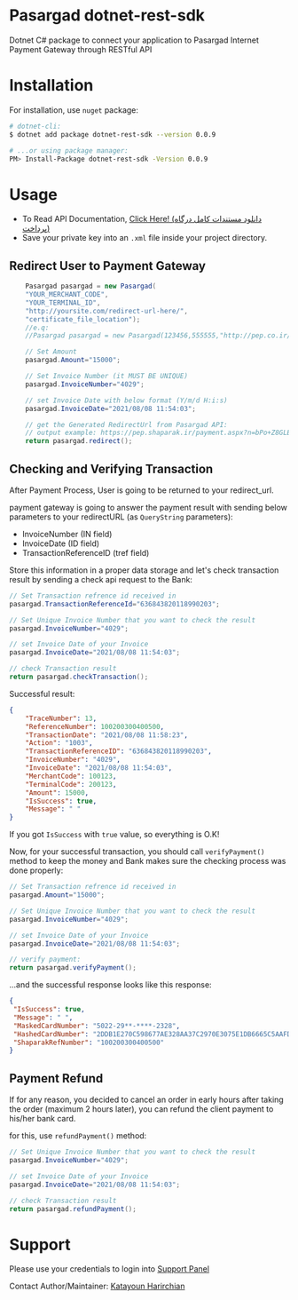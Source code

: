 # Pasargad dotnet-rest-sdk
Dotnet C# package to connect your application to Pasargad Internet Payment Gateway through RESTful API

# Installation
For installation, use `nuget` package:

```bash
# dotnet-cli:
$ dotnet add package dotnet-rest-sdk --version 0.0.9

# ...or using package manager:
PM> Install-Package dotnet-rest-sdk -Version 0.0.9
```

# Usage
 - To Read API Documentation, [Click Here! (دانلود مستندات کامل درگاه پرداخت)](https://www.pep.co.ir/wp-content/uploads/2019/06/1-__PEP_IPG_REST-13971020.Ver3_.00.pdf)
 - Save your private key into an `.xml` file inside your project directory.

## Redirect User to Payment Gateway
```csharp
    Pasargad pasargad = new Pasargad(
    "YOUR_MERCHANT_CODE",
    "YOUR_TERMINAL_ID",
    "http://yoursite.com/redirect-url-here/",
    "certificate_file_location");
    //e.q: 
    //Pasargad pasargad = new Pasargad(123456,555555,"http://pep.co.ir/ipgtest","../cert/cert.xml");

    // Set Amount
    pasargad.Amount="15000"; 

    // Set Invoice Number (it MUST BE UNIQUE) 
    pasargad.InvoiceNumber="4029";

    // set Invoice Date with below format (Y/m/d H:i:s)
    pasargad.InvoiceDate="2021/08/08 11:54:03";

    // get the Generated RedirectUrl from Pasargad API:
    // output example: https://pep.shaparak.ir/payment.aspx?n=bPo+Z8GLB4oh5W0KVNohihxCu1qBB3kziabGvO1xqg8Y=  
    return pasargad.redirect();
```

## Checking and Verifying Transaction
After Payment Process, User is going to be returned to your redirect_url.

payment gateway is going to answer the payment result with sending below parameters to your redirectURL (as `QueryString` parameters):
 - InvoiceNumber (IN field) 
 - InvoiceDate (ID field) 
 - TransactionReferenceID (tref field) 

Store this information in a proper data storage and let's check transaction result by sending a check api request to the Bank:

```csharp
// Set Transaction refrence id received in 
pasargad.TransactionReferenceId="636843820118990203"; 

// Set Unique Invoice Number that you want to check the result
pasargad.InvoiceNumber="4029";

// set Invoice Date of your Invoice
pasargad.InvoiceDate="2021/08/08 11:54:03";

// check Transaction result
return pasargad.checkTransaction();
```

Successful result:
```json
{
    "TraceNumber": 13,
    "ReferenceNumber": 100200300400500,
    "TransactionDate": "2021/08/08 11:58:23",
    "Action": "1003",
    "TransactionReferenceID": "636843820118990203",
    "InvoiceNumber": "4029",
    "InvoiceDate": "2021/08/08 11:54:03",
    "MerchantCode": 100123,
    "TerminalCode": 200123,
    "Amount": 15000,
    "IsSuccess": true,
    "Message": " "
}
```
If you got `IsSuccess` with `true` value, so everything is O.K!

Now, for your successful transaction, you should call `verifyPayment()` method to keep the money and Bank makes sure the checking process was done properly:


```csharp
// Set Transaction refrence id received in 
pasargad.Amount="15000"; 

// Set Unique Invoice Number that you want to check the result
pasargad.InvoiceNumber="4029";

// set Invoice Date of your Invoice
pasargad.InvoiceDate="2021/08/08 11:54:03";

// verify payment:
return pasargad.verifyPayment();
```

...and the successful response looks like this response:
```json
{
 "IsSuccess": true,
 "Message": " ",
 "MaskedCardNumber": "5022-29**-****-2328",
 "HashedCardNumber": "2DDB1E270C598677AE328AA37C2970E3075E1DB6665C5AAFD131C59F7FAD99F23680536B07C140D24AAD8355EA9725A5493AC48E0F48E39D50B54DB906958182",
 "ShaparakRefNumber": "100200300400500"
}

```

## Payment Refund
If for any reason, you decided to cancel an order in early hours after taking the order (maximum 2 hours later), you can refund the client payment to his/her bank card.

for this, use `refundPayment()` method:

```csharp
// Set Unique Invoice Number that you want to check the result
pasargad.InvoiceNumber="4029";

// set Invoice Date of your Invoice
pasargad.InvoiceDate="2021/08/08 11:54:03";

// check Transaction result
return pasargad.refundPayment();
```

# Support
Please use your credentials to login into [Support Panel](https://my.pep.co.ir)

Contact Author/Maintainer: [Katayoun Harirchian](mailto:k.harirchian@pep.co.ir) 